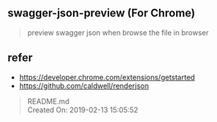 ## swagger-json-preview (For Chrome)

> preview swagger json when browse the file in browser

## refer
- https://developer.chrome.com/extensions/getstarted
- https://github.com/caldwell/renderjson

> README.md  
> Created On: 2019-02-13 15:05:52  
